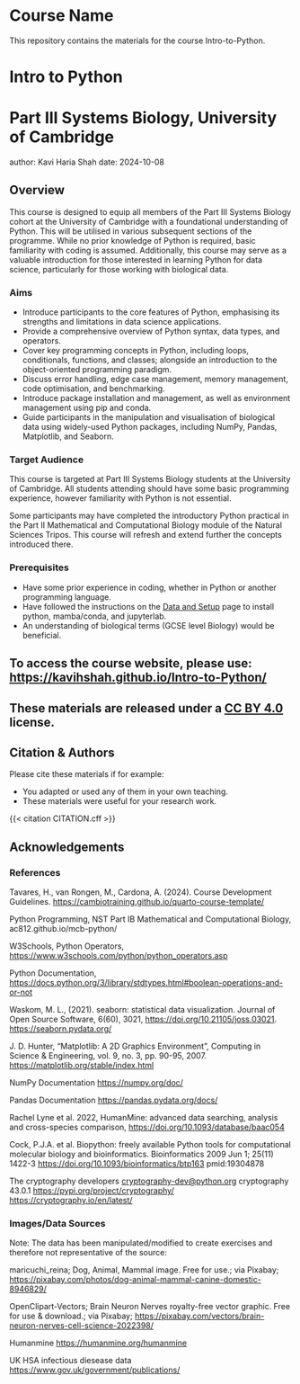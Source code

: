 # Course Name

This repository contains the materials for the course Intro-to-Python.

# Intro to Python
# Part III Systems Biology, University of Cambridge
author: Kavi Haria Shah
date: 2024-10-08

## Overview 

This course is designed to equip all members of the Part III Systems Biology cohort at the University of Cambridge with a foundational understanding of Python. This will be utilised in various subsequent sections of the programme. While no prior knowledge of Python is required, basic familiarity with coding is assumed. Additionally, this course may serve as a valuable introduction for those interested in learning Python for data science, particularly for those working with biological data. 

### Aims

- Introduce participants to the core features of Python, emphasising its strengths and limitations in data science applications.
- Provide a comprehensive overview of Python syntax, data types, and operators.
- Cover key programming concepts in Python, including loops, conditionals, functions, and classes; alongside an introduction to the object-oriented programming paradigm.
- Discuss error handling, edge case management, memory management, code optimisation, and benchmarking.
- Introduce package installation and management, as well as environment management using pip and conda.
- Guide participants in the manipulation and visualisation of biological data using widely-used Python packages, including NumPy, Pandas, Matplotlib, and Seaborn.

### Target Audience

This course is targeted at Part III Systems Biology students at the University of Cambridge. All students attending should have some basic programming experience, however familiarity with Python is not essential.

Some participants may have completed the introductory Python practical in the Part II Mathematical and Computational Biology module of the Natural Sciences Tripos. This course will refresh and extend further the concepts introduced there. 

### Prerequisites

- Have some prior experience in coding, whether in Python or another programming language.
- Have followed the instructions on the [Data and Setup](https://kavihshah.github.io/Intro-to-Python/setup.html) page to install python, mamba/conda, and jupyterlab.
- An understanding of biological terms (GCSE level Biology) would be beneficial.


<!-- **Course Developers**: see our [guidelines page](https://cambiotraining.github.io/quarto-course-template/materials.html) if contributing materials.
-->
## To access the course website, please use: https://kavihshah.github.io/Intro-to-Python/


## These materials are released under a [CC BY 4.0](LICENSE.md) license.


## Citation & Authors

Please cite these materials if for example:

- You adapted or used any of them in your own teaching.
- These materials were useful for your research work.

{{< citation CITATION.cff >}}


## Acknowledgements

### References

Tavares, H., van Rongen, M., Cardona, A. (2024). Course Development Guidelines. https://cambiotraining.github.io/quarto-course-template/

Python Programming, NST Part IB Mathematical and Computational Biology, ac812.github.io/mcb-python/

W3Schools, Python Operators, https://www.w3schools.com/python/python_operators.asp 

Python Documentation, https://docs.python.org/3/library/stdtypes.html#boolean-operations-and-or-not

Waskom, M. L., (2021). seaborn: statistical data visualization. Journal of Open Source Software, 6(60), 3021, https://doi.org/10.21105/joss.03021. https://seaborn.pydata.org/

J. D. Hunter, “Matplotlib: A 2D Graphics Environment”, Computing in Science & Engineering, vol. 9, no. 3, pp. 90-95, 2007. https://matplotlib.org/stable/index.html

NumPy Documentation https://numpy.org/doc/

Pandas Documentation https://pandas.pydata.org/docs/

Rachel Lyne et al. 2022, HumanMine: advanced data searching, analysis and cross-species comparison, https://doi.org/10.1093/database/baac054

Cock, P.J.A. et al. Biopython: freely available Python tools for computational molecular biology and bioinformatics. Bioinformatics 2009 Jun 1; 25(11) 1422-3 https://doi.org/10.1093/bioinformatics/btp163 pmid:19304878

The cryptography developers <cryptography-dev@python.org> cryptography 43.0.1 https://pypi.org/project/cryptography/ https://cryptography.io/en/latest/

### Images/Data Sources
Note: The data has been manipulated/modified to create exercises and therefore not representative of the source:

maricuchi_reina; Dog, Animal, Mammal image. Free for use.; via Pixabay; https://pixabay.com/photos/dog-animal-mammal-canine-domestic-8946829/

OpenClipart-Vectors; Brain Neuron Nerves royalty-free vector graphic. Free for use & download.; via Pixabay; https://pixabay.com/vectors/brain-neuron-nerves-cell-science-2022398/

Humanmine https://humanmine.org/humanmine

UK HSA infectious diesease data https://www.gov.uk/government/publications/

